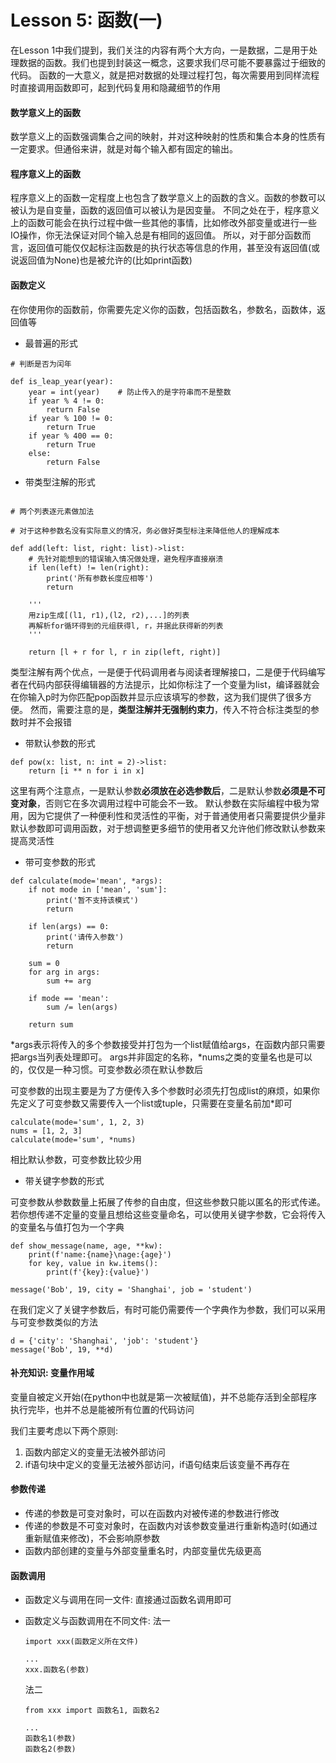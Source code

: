 # Lesson 5: 函数(一)

在Lesson 1中我们提到，我们关注的内容有两个大方向，一是数据，二是用于处理数据的函数。我们也提到封装这一概念，这要求我们尽可能不要暴露过于细致的代码。
函数的一大意义，就是把对数据的处理过程打包，每次需要用到同样流程时直接调用函数即可，起到代码复用和隐藏细节的作用

#### 数学意义上的函数

数学意义上的函数强调集合之间的映射，并对这种映射的性质和集合本身的性质有一定要求。但通俗来讲，就是对每个输入都有固定的输出。

#### 程序意义上的函数

程序意义上的函数一定程度上也包含了数学意义上的函数的含义。函数的参数可以被认为是自变量，函数的返回值可以被认为是因变量。
不同之处在于，程序意义上的函数可能会在执行过程中做一些其他的事情，比如修改外部变量或进行一些IO操作，你无法保证对同个输入总是有相同的返回值。
所以，对于部分函数而言，返回值可能仅仅起标注函数是的执行状态等信息的作用，甚至没有返回值(或说返回值为None)也是被允许的(比如print函数)


#### 函数定义

在你使用你的函数前，你需要先定义你的函数，包括函数名，参数名，函数体，返回值等

* 最普遍的形式

```
# 判断是否为闰年

def is_leap_year(year):
    year = int(year)    # 防止传入的是字符串而不是整数
    if year % 4 != 0:
        return False
    if year % 100 != 0:
        return True
    if year % 400 == 0:
        return True
    else:
        return False     
```

* 带类型注解的形式

```

# 两个列表逐元素做加法

# 对于这种参数名没有实际意义的情况，务必做好类型标注来降低他人的理解成本

def add(left: list, right: list)->list:  
    # 先针对能想到的错误输入情况做处理，避免程序直接崩溃
    if len(left) != len(right):
        print('所有参数长度应相等')
        return
  
    '''
    用zip生成[(l1, r1),(l2, r2),...]的列表
    再解析for循环得到的元组获得l, r，并据此获得新的列表
    '''

    return [l + r for l, r in zip(left, right)]  

```

类型注解有两个优点，一是便于代码调用者与阅读者理解接口，二是便于代码编写者在代码内部获得编辑器的方法提示，比如你标注了一个变量为list，编译器就会在你输入p时为你匹配pop函数并显示应该填写的参数，这为我们提供了很多方便。
然而，需要注意的是，**类型注解并无强制约束力**，传入不符合标注类型的参数时并不会报错

* 带默认参数的形式

```
def pow(x: list, n: int = 2)->list:
    return [i ** n for i in x]
```

这里有两个注意点，一是默认参数**必须放在必选参数后**，二是默认参数**必须是不可变对象**，否则它在多次调用过程中可能会不一致。
默认参数在实际编程中极为常用，因为它提供了一种便利性和灵活性的平衡，对于普通使用者只需要提供少量非默认参数即可调用函数，对于想调整更多细节的使用者又允许他们修改默认参数来提高灵活性

* 带可变参数的形式

```
def calculate(mode='mean', *args):
    if not mode in ['mean', 'sum']:
        print('暂不支持该模式')
        return 
  
    if len(args) == 0:
        print('请传入参数')
        return
  
    sum = 0
    for arg in args:
        sum += arg

    if mode == 'mean':
        sum /= len(args)

    return sum
```

*args表示将传入的多个参数接受并打包为一个list赋值给args，在函数内部只需要把args当列表处理即可。
args并非固定的名称，*nums之类的变量名也是可以的，仅仅是一种习惯。可变参数必须在默认参数后

可变参数的出现主要是为了方便传入多个参数时必须先打包成list的麻烦，如果你先定义了可变参数又需要传入一个list或tuple，只需要在变量名前加*即可

```
calculate(mode='sum', 1, 2, 3)
nums = [1, 2, 3]
calculate(mode='sum', *nums)
```

相比默认参数，可变参数比较少用

* 带关键字参数的形式

可变参数从参数数量上拓展了传参的自由度，但这些参数只能以匿名的形式传递。若你想传递不定量的变量且想给这些变量命名，可以使用关键字参数，它会将传入的变量名与值打包为一个字典

```
def show_message(name, age, **kw):
    print(f'name:{name}\nage:{age}')
    for key, value in kw.items():
        print(f'{key}:{value}')

message('Bob', 19, city = 'Shanghai', job = 'student')
```

在我们定义了关键字参数后，有时可能仍需要传一个字典作为参数，我们可以采用与可变参数类似的方法

```
d = {'city': 'Shanghai', 'job': 'student'}
message('Bob', 19, **d)
```

#### 补充知识: 变量作用域

变量自被定义开始(在python中也就是第一次被赋值)，并不总能存活到全部程序执行完毕，也并不总是能被所有位置的代码访问

我们主要考虑以下两个原则: 

1. 函数内部定义的变量无法被外部访问
2. if语句块中定义的变量无法被外部访问，if语句结束后该变量不再存在


#### 参数传递
* 传递的参数是可变对象时，可以在函数内对被传递的参数进行修改
* 传递的参数是不可变对象时，在函数内对该参数变量进行重新构造时(如通过重新赋值来修改)，不会影响原参数
* 函数内部创建的变量与外部变量重名时，内部变量优先级更高


#### 函数调用
* 函数定义与调用在同一文件:
  直接通过函数名调用即可

* 函数定义与函数调用在不同文件:
  法一
  ```
  import xxx(函数定义所在文件)

  ...
  xxx.函数名(参数)
  ```
  法二
  ```
  from xxx import 函数名1, 函数名2

  ...
  函数名1(参数)
  函数名2(参数)
  ```
